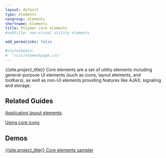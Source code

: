 ```yaml
---
layout: default
type: elements
navgroup: elements
shortname: Elements
title: Polymer core elements
#subtitle: non-visual utility elements

add_permalinks: false

#stylesheets:
#  "/css/elementpage.css"
---
```


<!-- page specific stylesheet needs to be inline to the page so ajax injects it. -->
<link rel="stylesheet" href="/css/elementpage.css">

<div class="hide-on-hash">
  <!-- <p class="alert alert-info"><strong>Note:</strong> These elements and their documentation are still early. The “source” links below point to commented code where you can learn more about how to use the element.</p> -->
  <p>{{site.project_title}} Core elements are a set of utility
    elements including general-purpose UI elements (such as icons, layout elements, and toolbars),
    as well as  non-UI elements providing features like AJAX, signaling and storage.</p>

   <component-download-button org="Polymer" component="core-elements" label="GET THE POLYMER CORE ELEMENTS">
   </component-download-button>

  <h2>Related Guides</h2>
  <p><a href="layout-elements.html">Application layout elements</a>.</p>
  <p><a href="icons.html">Using core icons</a></p>

  <h2>Demos</h2>
  <p><a href="/components/core-elements/demo.html">{{site.project_title}} Core elements sampler</a></p>
</div>

<component-docs
    elements='{% list_components dir:components prefix:core blacklist:"core-slide core-layout core-doc-viewer core-home-page core-home-page-dev core-transition-css core-overlay-layer core-key-helper core-doc-toc core-doc-page core-component-page core-popup-menu" %}'>
</component-docs>
